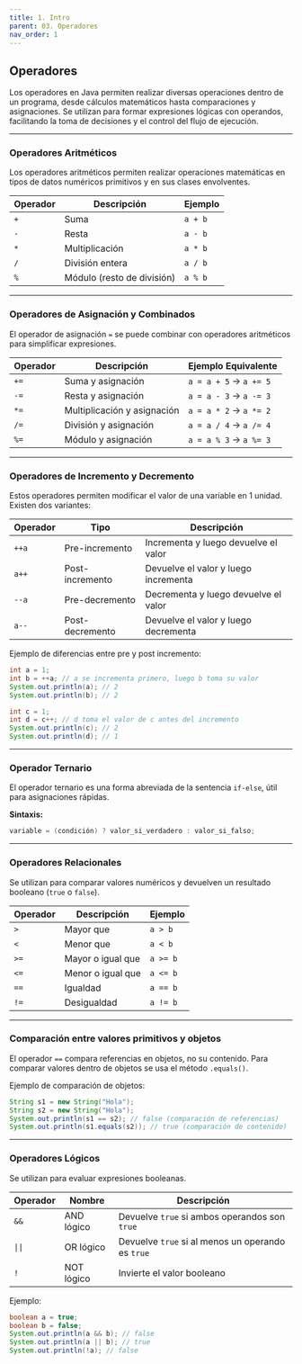 ```yaml
---
title: 1. Intro
parent: 03. Operadores
nav_order: 1
---
```


## Operadores

Los operadores en Java permiten realizar diversas operaciones dentro de un programa, desde cálculos matemáticos hasta comparaciones y asignaciones. Se utilizan para formar expresiones lógicas con operandos, facilitando la toma de decisiones y el control del flujo de ejecución.

---
### Operadores Aritméticos
Los operadores aritméticos permiten realizar operaciones matemáticas en tipos de datos numéricos primitivos y en sus clases envolventes. 

| Operador | Descripción | Ejemplo |
|----------|------------|---------|
| `+` | Suma | `a + b` |
| `-` | Resta | `a - b` |
| `*` | Multiplicación | `a * b` |
| `/` | División entera | `a / b` |
| `%` | Módulo (resto de división) | `a % b` |

---
### Operadores de Asignación y Combinados
El operador de asignación `=` se puede combinar con operadores aritméticos para simplificar expresiones.

| Operador | Descripción | Ejemplo Equivalente |
|----------|------------|------------------|
| `+=` | Suma y asignación | `a = a + 5` → `a += 5` |
| `-=` | Resta y asignación | `a = a - 3` → `a -= 3` |
| `*=` | Multiplicación y asignación | `a = a * 2` → `a *= 2` |
| `/=` | División y asignación | `a = a / 4` → `a /= 4` |
| `%=` | Módulo y asignación | `a = a % 3` → `a %= 3` |

---
### Operadores de Incremento y Decremento
Estos operadores permiten modificar el valor de una variable en 1 unidad. Existen dos variantes:

| Operador | Tipo | Descripción |
|----------|------|------------|
| `++a` | Pre-incremento | Incrementa y luego devuelve el valor |
| `a++` | Post-incremento | Devuelve el valor y luego incrementa |
| `--a` | Pre-decremento | Decrementa y luego devuelve el valor |
| `a--` | Post-decremento | Devuelve el valor y luego decrementa |

Ejemplo de diferencias entre pre y post incremento:
```java
int a = 1;
int b = ++a; // a se incrementa primero, luego b toma su valor
System.out.println(a); // 2
System.out.println(b); // 2

int c = 1;
int d = c++; // d toma el valor de c antes del incremento
System.out.println(c); // 2
System.out.println(d); // 1
```

---
### Operador Ternario
El operador ternario es una forma abreviada de la sentencia `if-else`, útil para asignaciones rápidas.

**Sintaxis:**
```java
variable = (condición) ? valor_si_verdadero : valor_si_falso;
```

---
### Operadores Relacionales
Se utilizan para comparar valores numéricos y devuelven un resultado booleano (`true` o `false`).

| Operador | Descripción | Ejemplo |
|----------|------------|---------|
| `>` | Mayor que | `a > b` |
| `<` | Menor que | `a < b` |
| `>=` | Mayor o igual que | `a >= b` |
| `<=` | Menor o igual que | `a <= b` |
| `==` | Igualdad | `a == b` |
| `!=` | Desigualdad | `a != b` |

---
### Comparación entre valores primitivos y objetos
El operador `==` compara referencias en objetos, no su contenido. Para comparar valores dentro de objetos se usa el método `.equals()`.

Ejemplo de comparación de objetos:
```java
String s1 = new String("Hola");
String s2 = new String("Hola");
System.out.println(s1 == s2); // false (comparación de referencias)
System.out.println(s1.equals(s2)); // true (comparación de contenido)
```

---
### Operadores Lógicos
Se utilizan para evaluar expresiones booleanas.

| Operador | Nombre     | Descripción                                       |
| -------- | ---------- | ------------------------------------------------- |
| `&&`     | AND lógico | Devuelve `true` si ambos operandos son `true`     |
| `\|\|`   | OR lógico  | Devuelve `true` si al menos un operando es `true` |
| `!`      | NOT lógico | Invierte el valor booleano                        |

Ejemplo:
```java
boolean a = true;
boolean b = false;
System.out.println(a && b); // false
System.out.println(a || b); // true
System.out.println(!a); // false
```

